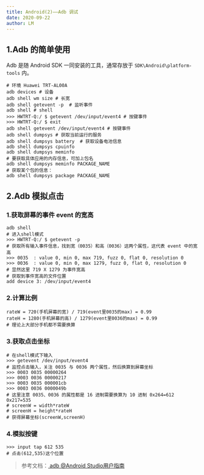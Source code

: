 ```yaml
---
title: Android(2)——Adb 调试
date: 2020-09-22
author: LM
---
```


## 1.Adb 的简单使用

Adb 是随 Android SDK 一同安装的工具，通常存放于 `SDK\Android\platform-tools` 内。

```shell
# 环境 Huawei TRT-AL00A
adb devices # 设备
adb shell wm size # 长宽
adb shell getevent -p  # 监听事件
adb shell # shell
>>> HWTRT-Q:/ $ getevent /dev/input/event4 # 按键事件
>>> HWTRT-Q:/ $ exit
adb shell getevent /dev/input/event4 # 按键事件
adb shell dumpsys # 获取当前运行的服务
adb shell dumpsys battery  # 获取设备电池信息
adb shell dumpsys cpuinfo
adb shell dumpsys meminfo
# 要获取具体应用的内存信息，可加上包名
adb shell dumpsys meminfo PACKAGE_NAME
# 获取某个包的信息：
adb shell dumpsys package PACKAGE_NAME
```

## 2.Adb 模拟点击

### 1.获取屏幕的事件 event 的宽高

```shell
adb shell 
# 进入shell模式
>>> HWTRT-Q:/ $ getevent -p
# 获取所有输入事件信息，找到宽（0035）和高（0036）这两个属性，这代表 event 中的宽高
>>> 0035  : value 0, min 0, max 719, fuzz 0, flat 0, resolution 0
>>> 0036  : value 0, min 0, max 1279, fuzz 0, flat 0, resolution 0
# 显然这里 719 X 1279 为事件宽高
# 获取到事件宽高的文件位置
add device 3: /dev/input/event4
```

### 2.计算比例

```shell
rateW = 720(手机屏幕的宽) / 719(event里0035的max) = 0.99
rateH = 1280(手机屏幕的高) / 1279(event里0036的max) = 0.99
# 理论上大部分手机都不需要换算
```

### 3.获取点击坐标

```shell
# 在shell模式下输入
>>> getevent /dev/input/event4
# 监控点击输入，关注 0035 与 0036 两个属性，然后换算到屏幕坐标
>>> 0003 0035 00000264
>>> 0003 0036 00000217
>>> 0003 0035 000001cb
>>> 0003 0036 0000049b
# 这里注意 0035、0036 的属性都是 16 进制需要换算为 10 进制 0x264=612  0x217=535 
# screenW = width*rateW
# screenH = height*rateH
# 获得屏幕坐标(screenW,screenH)
```

### 4.模拟按键

```shell
>>> input tap 612 535
# 点击(612,535)这个位置
```

> 参考文档：[ adb @Android Studio用户指南 ](https://developer.android.google.cn/studio/command-line/adb)
